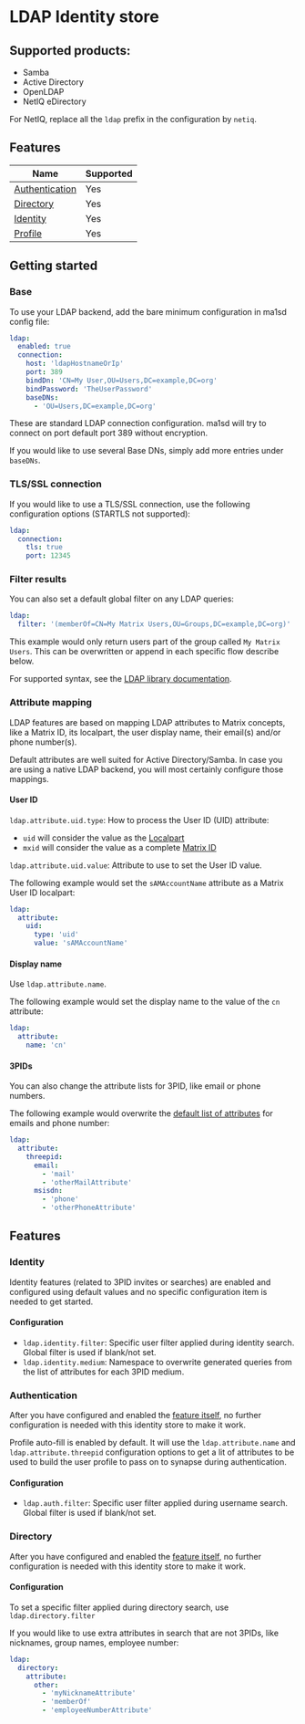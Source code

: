 # LDAP Identity store
## Supported products:
- Samba
- Active Directory
- OpenLDAP
- NetIQ eDirectory

For NetIQ, replace all the `ldap` prefix in the configuration by `netiq`.

## Features
|                       Name                      | Supported |
|-------------------------------------------------|-----------|
| [Authentication](../features/authentication.md) | Yes       |
| [Directory](../features/directory.md)           | Yes       |
| [Identity](../features/identity.md)             | Yes       |
| [Profile](../features/profile.md)               | Yes       |

## Getting started
### Base
To use your LDAP backend, add the bare minimum configuration in ma1sd config file:
```yaml
ldap:
  enabled: true
  connection:
    host: 'ldapHostnameOrIp'
    port: 389
    bindDn: 'CN=My User,OU=Users,DC=example,DC=org'
    bindPassword: 'TheUserPassword'
    baseDNs:
      - 'OU=Users,DC=example,DC=org'
```
These are standard LDAP connection configuration. ma1sd will try to connect on port default port 389 without encryption.

If you would like to use several Base DNs, simply add more entries under `baseDNs`.

### TLS/SSL connection
If you would like to use a TLS/SSL connection, use the following configuration options (STARTLS not supported):
```yaml
ldap:
  connection:
    tls: true
    port: 12345
```

### Filter results
You can also set a default global filter on any LDAP queries:
```yaml
ldap:
  filter: '(memberOf=CN=My Matrix Users,OU=Groups,DC=example,DC=org)'
```
This example would only return users part of the group called `My Matrix Users`.
This can be overwritten or append in each specific flow describe below.

For supported syntax, see the [LDAP library documentation](http://directory.apache.org/api/user-guide/2.3-searching.html#filter).

### Attribute mapping
LDAP features are based on mapping LDAP attributes to Matrix concepts, like a Matrix ID, its localpart, the user display
name, their email(s) and/or phone number(s).
     
Default attributes are well suited for Active Directory/Samba. In case you are using a native LDAP backend, you will
most certainly configure those mappings.

#### User ID
`ldap.attribute.uid.type`: How to process the User ID (UID) attribute:
- `uid` will consider the value as the [Localpart](https://matrix.org/docs/spec/intro.html#user-identifiers)
- `mxid` will consider the value as a complete [Matrix ID](https://matrix.org/docs/spec/intro.html#user-identifiers)

`ldap.attribute.uid.value`: Attribute to use to set the User ID value.

The following example would set the `sAMAccountName` attribute as a Matrix User ID localpart:
```yaml
ldap:
  attribute:
    uid:
      type: 'uid'
      value: 'sAMAccountName'
```

#### Display name
Use `ldap.attribute.name`.

The following example would set the display name to the value of the `cn` attribute:
```yaml
ldap:
  attribute:
    name: 'cn'
```

#### 3PIDs
You can also change the attribute lists for 3PID, like email or phone numbers.

The following example would overwrite the [default list of attributes](../../src/main/java/io/kamax/ma1sd/config/ldap/LdapConfig.java#L64)
for emails and phone number:
```yaml
ldap:
  attribute:
    threepid:
      email:
        - 'mail'
        - 'otherMailAttribute'
      msisdn:
        - 'phone'
        - 'otherPhoneAttribute'
```

## Features
### Identity
Identity features (related to 3PID invites or searches) are enabled and configured using default values and no specific
configuration item is needed to get started.

#### Configuration
- `ldap.identity.filter`: Specific user filter applied during identity search. Global filter is used if blank/not set.
- `ldap.identity.medium`: Namespace to overwrite generated queries from the list of attributes for each 3PID medium.

### Authentication
After you have configured and enabled the [feature itself](../features/authentication.md), no further configuration is
needed with this identity store to make it work.

Profile auto-fill is enabled by default. It will use the `ldap.attribute.name` and `ldap.attribute.threepid` configuration
options to get a lit of attributes to be used to build the user profile to pass on to synapse during authentication.

#### Configuration
- `ldap.auth.filter`: Specific user filter applied during username search. Global filter is used if blank/not set.

### Directory
After you have configured and enabled the [feature itself](../features/directory.md), no further configuration is
needed with this identity store to make it work.

#### Configuration
To set a specific filter applied during directory search, use `ldap.directory.filter`

If you would like to use extra attributes in search that are not 3PIDs, like nicknames, group names, employee number:
```yaml
ldap:
  directory:
    attribute:
      other:
        - 'myNicknameAttribute'
        - 'memberOf'
        - 'employeeNumberAttribute'
```
